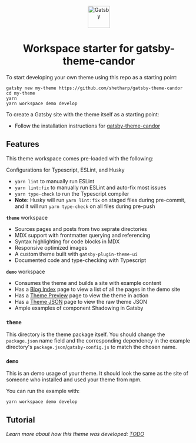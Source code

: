 <p align="center">
  <a href="https://www.gatsbyjs.org">
    <img alt="Gatsby" src="https://www.gatsbyjs.org/monogram.svg" width="60" />
  </a>
</p>
<h1 align="center">
  Workspace starter for gatsby-theme-candor
</h1>

To start developing your own theme using this repo as a starting point:

```shell
gatsby new my-theme https://github.com/shetharp/gatsby-theme-candor
cd my-theme
yarn
yarn workspace demo develop
```

To create a Gatsby site with the theme itself as a starting point:

- Follow the installation instructions for [gatsby-theme-candor](https://www.npmjs.com/package/@shetharp/gatsby-theme-candor)

## Features

This theme workspace comes pre-loaded with the following:

Configurations for Typescript, ESLint, and Husky

- `yarn lint` to manually run ESLint
- `yarn lint:fix` to manually run ESLint and auto-fix most issues
- `yarn type-check` to run the Typescript compiler
- **Note:** Husky will run `yarn lint:fix` on staged files during pre-commit, and it will run `yarn type-check` on all files during pre-push

**`theme`** workspace

- Sources pages and posts from two seprate directories
- MDX support with frontmatter querying and referencing
- Syntax highlighting for code blocks in MDX
- Responsive optimized images
- A custom theme built with `gatsby-plugin-theme-ui`
- Documented code and type-checking with Typescript

**`demo`** workspace

- Consumes the theme and builds a site with example content
- Has a [Blog Index](http://localhost:8000/blog) page to view a list of all the pages in the demo site
- Has a [Theme Preview](http://localhost:8000/theme-preview) page to view the theme in action
- Has a [Theme JSON](http://localhost:8000/theme-json) page to view the raw theme JSON
- Ample examples of component Shadowing in Gatsby

### `theme`

This directory is the theme package itself. You should change the
`package.json` name field and the corresponding dependency in the
example directory's `package.json`/`gatsby-config.js` to match the chosen name.

### `demo`

This is an demo usage of your theme. It should look the same as the
site of someone who installed and used your theme from npm.

You can run the example with:

```shell
yarn workspace demo develop
```

## Tutorial

_Learn more about how this theme was developed: [TODO](#!)_
